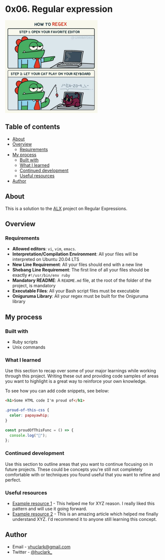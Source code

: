# 0x06. Regular expression

<a href="https://github.com/Huclark/memes"><img alt="A meme on using regular expression" src="https://github.com/Huclark/memes/blob/main/regex_meme.png?raw=true" width="300"></a>

## Table of contents

- [About](#about)
- [Overview](#overview)
  - [Requirements](#requirements)
- [My process](#my-process)
  - [Built with](#built-with)
  - [What I learned](#what-i-learned)
  - [Continued development](#continued-development)
  - [Useful resources](#useful-resources)
- [Author](#author)

## About

This is a solution to the [ALX](https://www.alxafrica.com/) project on Regular Expressions.

## Overview

### Requirements

- **Allowed editors**: `vi`, `vim`, `emacs`.
- **Interpretation/Compilation Environment**: All your files will be interpreted on Ubuntu 20.04 LTS
- **New Line Requirement**: All your files should end with a new line
- **Shebang Line Requirement**: The first line of all your files should be exactly `#!/usr/bin/env ruby`
- **Mandatory README**: A `README.md` file, at the root of the folder of the project, is mandatory
- **Executable Files**: All your Bash script files must be executable
- **Oniguruma Library**: All your regex must be built for the Oniguruma library

## My process

### Built with

- Ruby scripts
- Unix commands

### What I learned

Use this section to recap over some of your major learnings while working through this project. Writing these out and providing code samples of areas you want to highlight is a great way to reinforce your own knowledge.

To see how you can add code snippets, see below:

```html
<h1>Some HTML code I'm proud of</h1>
```

```css
.proud-of-this-css {
  color: papayawhip;
}
```

```js
const proudOfThisFunc = () => {
  console.log("🎉");
};
```

### Continued development

Use this section to outline areas that you want to continue focusing on in future projects. These could be concepts you're still not completely comfortable with or techniques you found useful that you want to refine and perfect.

### Useful resources

- [Example resource 1](https://www.example.com) - This helped me for XYZ reason. I really liked this pattern and will use it going forward.
- [Example resource 2](https://www.example.com) - This is an amazing article which helped me finally understand XYZ. I'd recommend it to anyone still learning this concept.

## Author

- Email - vhuclark@gmail.com
- Twitter - [@huclark\_](https://www.twitter.com/huclark_)
